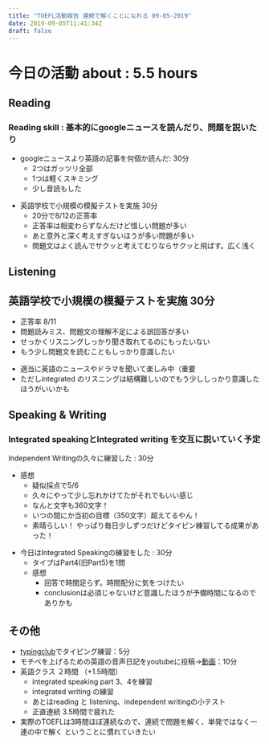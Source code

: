 ```yaml
---
title: "TOEFL活動報告 連続で解くことになれる 09-05-2019"
date: 2019-09-05T11:41:34Z
draft: false
---
```


# 今日の活動 about : 5.5 hours
## Reading
### Reading skill : 基本的にgoogleニュースを読んだり、問題を説いたり
* googleニュースより英語の記事を何個か読んだ: 30分
  * 2つはガッツリ全部
  * 1つは軽くスキミング
  * 少し音読もした
<!-- * TOEFL、リーディング問題を少し解く 30分
  * 英語クラスの出した宿題
  * 21分 正答率 8/12
  * 全体は捉えられてる。時間もすこし短縮できてきた
  * 間違ったとこ
    * やっぱり問題文、選択肢の自体の意味を明確に押さえられてない→文法よりは語彙力の不足
    * あとはExcept系の問題について正答を見つけるため読み直す＋しっかり網羅する、というのが苦手 -->
<!-- * 「英文標準問題精講」を読んで文法を勉強、整理 15分
  * 本のpassageを１つ読む -->
  <!-- * また躓いた文法→関係詞について整理、typoraでメモる -->
<!-- * TOEFL、リーディング問題集を少しといた：30分
  * https://www.amazon.co.jp/dp/4862902014
  * 正答率11/15、時間23分
  * 語彙問題はほぼ正解だった
  * １つ、問題文をよく読まずにみすったケアレスミス
  * 最後の分類問題で分類の認識をミスって全滅。どんまい -->
* 英語学校で小規模の模擬テストを実施 30分
  * 20分で8/12の正答率
  * 正答率は相変わらずなんだけど惜しい問題が多い
  * あと意外と深く考えすぎないほうが多い問題が多い
  * 問題文はよく読んでサクッと考えてむりならサクッと飛ばす。広く浅く

<!-- ### Vocabulary：基本的にDuo 3.0を使いながら基礎単語、用語を覚えている（現在6週目
* 6周目 15％終える：1.5時間
  * 例文のリフレーズ
  * 語句の説明欄にある類語も＋で覚える（リフレーズにもつながる） -->

## Listening
<!-- ### 当面は放置 -->
## 英語学校で小規模の模擬テストを実施 30分
  * 正答率 8/11
  * 問題読みミス、問題文の理解不足による誤回答が多い
  * せっかくリスニングしっかり聞き取れてるのにもったいない
  * もう少し問題文を読むこともしっかり意識したい

<!-- ## リスニングのTIPSをまとめる
またある程度リスニングを英語クラスでしてなんとなく問題の形式、どういうとこを注意したら良いのかわかってきたのでtyporaにまとめだした
20 分 -->
<!-- * 一番まだマシなので優先順位として一番下
* (Speakingも同じ姿勢をとってたらかなりできなくて焦った経緯があるが…(；・∀・)) -->
* 適当に英語のニュースやドラマを聞いて楽しみ中（重要
* ただしintegrated のリスニングは結構難しいのでもう少ししっかり意識したほうがいいかも

## Speaking & Writing
###  Integrated speakingとIntegrated writing を交互に説いていく予定
Independent Writingの久々に練習した : 30分
  * 感想
    * 疑似採点で5/6
    * 久々にやって少し忘れかけてたがそれでもいい感じ
    * なんと文字も360文字！
    * いつの間にか当初の目標（350文字）超えてるやん！
    * 素晴らしい！ やっぱり毎日少しずつだけどタイピン練習してる成果があった！

<!--### TIPS
 * Readingは読むのきついが、メイントピック、そして各サポートの最初、最後の文は抑える
     * 最悪あとから読めるので落ち着いて ＋ 意外と書く時間は余裕ありそう
 * Listeningが意外と要。一度しか聞けない。
       * ３つのサポートを広く浅く（１つを詳しくより、３つ揃える方が大事）
      * もし聞けたら１つサポートについて２つ内容をGET → ＋α用
 * ワケワカメでもWritingはoutlineのテンプレを利用すれば大方はうまるので最悪ごまかしで＾＾
 * 最初＋αなしの軽量版を作る→時間に応じて＋αをつけるのがありかも -->

* 今日はIntegrated Speakingの練習をした : 30分
  * タイプはPart4(旧Part5)を1問
  * 感想
    * 回答で時間足らず。時間配分に気をつけたい
    * conclusionは必須じゃないけど意識したほうが予備時間になるのでありかも


## その他
* [typingclub](https://www.typingclub.com/)でタイピング練習：5分
* モチベを上げるための英語の音声日記をyoutubeに投稿→[動画](https://youtu.be/xgMtojjJhOc)：10分
* 英語クラス ２時間 （+1.5時間）
  * integrated speaking part 3、4を練習
  * integrated writing の練習
  * あとはreading と listening、independent writingの小テスト
  * 正直連続 3.5時間で疲れた
* 実際のTOEFLは3時間ほぼ連続なので、連続で問題を解く、単発ではなく一連の中で解く ということに慣れていきたい